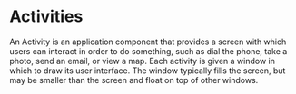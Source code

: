 
# Activities

An Activity is an application component that provides a screen 
with which users can interact in order to do something, such as dial the phone, 
take a photo, send an email, or view a map. 
Each activity is given a window in which to draw its user interface. 
The window typically fills the screen, but may be smaller than the screen and float on top of other windows.
